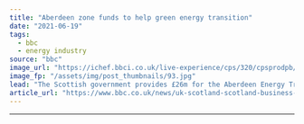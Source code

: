 ```yaml
---
title: "Aberdeen zone funds to help green energy transition"
date: "2021-06-19"
tags: 
  - bbc
  - energy industry
source: "bbc"
image_url: "https://ichef.bbci.co.uk/live-experience/cps/320/cpsprodpb/006C/production/_115780100_oil1gettyimages-157613316.jpg"
image_fp: "/assets/img/post_thumbnails/93.jpg"
lead: "The Scottish government provides £26m for the Aberdeen Energy Transition Zone to aid the move away from oil and gas."
article_url: "https://www.bbc.co.uk/news/uk-scotland-scotland-business-57539254"
---
```


---
